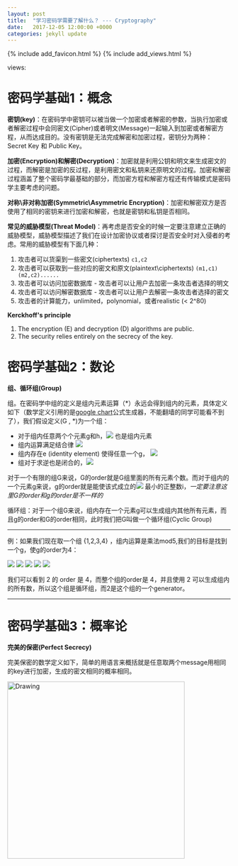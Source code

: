```yaml
---
layout: post
title:  "学习密码学需要了解什么？ --- Cryptography"
date:   2017-12-05 12:00:00 +0000
categories: jekyll update
---
```

{% include add_favicon.html %}
{% include add_views.html %}

<span id="busuanzi_container_page_pv">
   views: <span id="busuanzi_value_page_pv"></span>
</span>

# **密码学基础1：概念**

**密钥(key)**：在密码学中密钥可以被当做一个加密或者解密的参数，当执行加密或者解密过程中会同密文(Cipher)或者明文(Message)一起输入到加密或者解密方程，从而达成目的。没有密钥是无法完成解密和加密过程，密钥分为两种：Secret Key 和 Public Key。

**加密(Encryption)和解密(Decryption)**：加密就是利用公钥和明文来生成密文的过程，而解密是加密的反过程，是利用密文和私钥来还原明文的过程。加密和解密过程涵盖了整个密码学最基础的部分，而加密方程和解密方程还有传输模式是密码学主要考虑的问题。

**对称\非对称加密(Symmetric\Asymmetric Encryption)**：加密和解密双方是否使用了相同的密钥来进行加密和解密，也就是密钥和私钥是否相同。

**常见的威胁模型(Threat Model)**：再考虑是否安全的时候一定要注意建立正确的威胁模型，威胁模型描述了我们在设计加密协议或者探讨是否安全时对入侵者的考虑。常用的威胁模型有下面几种：
1. 攻击者可以货渠到一些密文(ciphertexts) `c1,c2`
2. 攻击者可以获取到一些对应的密文和原文(plaintext\ciphertexts) `(m1,c1)(m2,c2)......`
3. 攻击者可以访问加密数据库 - 攻击者可以让用户去加密一条攻击者选择的明文
4. 攻击者可以访问解密数据库 - 攻击者可以让用户去解密一条攻击者选择的密文
5. 攻击者的计算能力，unlimited，polynomial，或者realistic (< 2^80)

**Kerckhoff's principle**

1. The encryption (E) and decryption (D) algorithms are public.
2. The security relies entirely on the secrecy of the key.

# **密码学基础2：数论**

**组、循环组(Group)**

组。在密码学中组的定义是组内元素运算（*）永远会得到组内的元素，具体定义如下（数学定义引用的是[google chart][google-chart]公式生成器，不能翻墙的同学可能看不到了），我们假设定义(G , *)为一个组：

* 对于组内任意两个个元素g和h，<img src="http://chart.googleapis.com/chart?cht=tx&chl= g * h " style="border:none;"> 也是组内元素
* 组内运算满足结合律 <img src="http://chart.googleapis.com/chart?cht=tx&chl= g * (h * m) = (g * h) * m" style="border:none;">
* 组内存在e (identity element) 使得任意一个g， <img src="http://chart.googleapis.com/chart?cht=tx&chl= g * e = e * g = g" style="border:none;">
* 组对于求逆也是闭合的，<img src="http://chart.googleapis.com/chart?cht=tx&chl= g^{-1} * g = g^{-1} * g = e" style="border:none;">

对于一个有限的组G来说，G的order就是G组里面的所有元素个数。而对于组内的一个元素g来说，g的order就是能使该式成立的<img src="http://chart.googleapis.com/chart?cht=tx&chl= g^{i} = e" style="border:none;"> 最小的正整数i，*一定要注意这里G的order和g的order是不一样的*

循环组：对于一个组G来说，组内存在一个元素g可以生成组内其他所有元素，而且g的order和G的order相同，此时我们把G叫做一个循环组(Cyclic Group)

---

例：如果我们现在取一个组 {1,2,3,4} ，组内运算是乘法mod5,我们的目标是找到一个g，使g的order为4：

<img src="http://chart.googleapis.com/chart?cht=tx&chl= 2^{0} = 1" style="border:none;">    
<img src="http://chart.googleapis.com/chart?cht=tx&chl= 2^{1} = 2" style="border:none;">   
<img src="http://chart.googleapis.com/chart?cht=tx&chl= 2^{2} = 4" style="border:none;">  
<img src="http://chart.googleapis.com/chart?cht=tx&chl= 2^{3} = 3" style="border:none;">  
<img src="http://chart.googleapis.com/chart?cht=tx&chl= 2^{4} = 1" style="border:none;">

我们可以看到 2 的 order 是 4，而整个组的order是 4，并且使用 2 可以生成组内的所有数，所以这个组是循环组，而2是这个组的一个generator。

---

# **密码学基础3：概率论**

**完美的保密(Perfect Secrecy)**

完美保密的数学定义如下，简单的用语言来概括就是任意取两个message用相同的key进行加密，生成的密文相同的概率相同。

<img src="{{site.url}}{{site.baseurl}}/img/PerfectSecrecy.png" alt="Drawing" style="width: 400px;"/>

[google-chart]:https://developers.google.com/chart/

